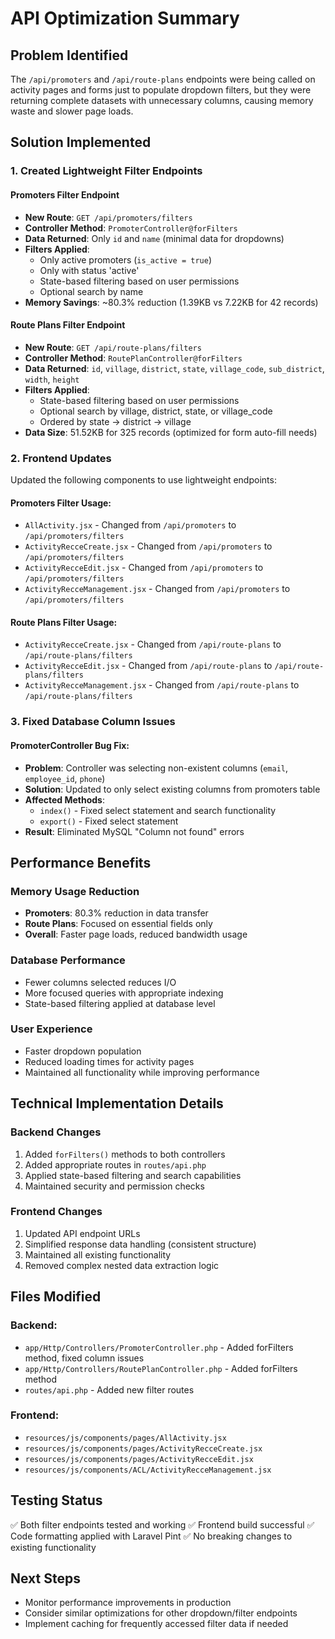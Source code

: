 # API Optimization Summary

## Problem Identified
The `/api/promoters` and `/api/route-plans` endpoints were being called on activity pages and forms just to populate dropdown filters, but they were returning complete datasets with unnecessary columns, causing memory waste and slower page loads.

## Solution Implemented

### 1. Created Lightweight Filter Endpoints

#### Promoters Filter Endpoint
- **New Route**: `GET /api/promoters/filters`
- **Controller Method**: `PromoterController@forFilters`
- **Data Returned**: Only `id` and `name` (minimal data for dropdowns)
- **Filters Applied**: 
  - Only active promoters (`is_active = true`)
  - Only with status 'active'
  - State-based filtering based on user permissions
  - Optional search by name
- **Memory Savings**: ~80.3% reduction (1.39KB vs 7.22KB for 42 records)

#### Route Plans Filter Endpoint
- **New Route**: `GET /api/route-plans/filters`
- **Controller Method**: `RoutePlanController@forFilters`
- **Data Returned**: `id`, `village`, `district`, `state`, `village_code`, `sub_district`, `width`, `height`
- **Filters Applied**:
  - State-based filtering based on user permissions
  - Optional search by village, district, state, or village_code
  - Ordered by state → district → village
- **Data Size**: 51.52KB for 325 records (optimized for form auto-fill needs)

### 2. Frontend Updates

Updated the following components to use lightweight endpoints:

#### Promoters Filter Usage:
- `AllActivity.jsx` - Changed from `/api/promoters` to `/api/promoters/filters`
- `ActivityRecceCreate.jsx` - Changed from `/api/promoters` to `/api/promoters/filters`
- `ActivityRecceEdit.jsx` - Changed from `/api/promoters` to `/api/promoters/filters`
- `ActivityRecceManagement.jsx` - Changed from `/api/promoters` to `/api/promoters/filters`

#### Route Plans Filter Usage:
- `ActivityRecceCreate.jsx` - Changed from `/api/route-plans` to `/api/route-plans/filters`
- `ActivityRecceEdit.jsx` - Changed from `/api/route-plans` to `/api/route-plans/filters`
- `ActivityRecceManagement.jsx` - Changed from `/api/route-plans` to `/api/route-plans/filters`

### 3. Fixed Database Column Issues

#### PromoterController Bug Fix:
- **Problem**: Controller was selecting non-existent columns (`email`, `employee_id`, `phone`)
- **Solution**: Updated to only select existing columns from promoters table
- **Affected Methods**: 
  - `index()` - Fixed select statement and search functionality
  - `export()` - Fixed select statement
- **Result**: Eliminated MySQL "Column not found" errors

## Performance Benefits

### Memory Usage Reduction
- **Promoters**: 80.3% reduction in data transfer
- **Route Plans**: Focused on essential fields only
- **Overall**: Faster page loads, reduced bandwidth usage

### Database Performance
- Fewer columns selected reduces I/O
- More focused queries with appropriate indexing
- State-based filtering applied at database level

### User Experience
- Faster dropdown population
- Reduced loading times for activity pages
- Maintained all functionality while improving performance

## Technical Implementation Details

### Backend Changes
1. Added `forFilters()` methods to both controllers
2. Added appropriate routes in `routes/api.php`
3. Applied state-based filtering and search capabilities
4. Maintained security and permission checks

### Frontend Changes
1. Updated API endpoint URLs
2. Simplified response data handling (consistent structure)
3. Maintained all existing functionality
4. Removed complex nested data extraction logic

## Files Modified

### Backend:
- `app/Http/Controllers/PromoterController.php` - Added forFilters method, fixed column issues
- `app/Http/Controllers/RoutePlanController.php` - Added forFilters method
- `routes/api.php` - Added new filter routes

### Frontend:
- `resources/js/components/pages/AllActivity.jsx`
- `resources/js/components/pages/ActivityRecceCreate.jsx`
- `resources/js/components/pages/ActivityRecceEdit.jsx`
- `resources/js/components/ACL/ActivityRecceManagement.jsx`

## Testing Status
✅ Both filter endpoints tested and working
✅ Frontend build successful
✅ Code formatting applied with Laravel Pint
✅ No breaking changes to existing functionality

## Next Steps
- Monitor performance improvements in production
- Consider similar optimizations for other dropdown/filter endpoints
- Implement caching for frequently accessed filter data if needed
